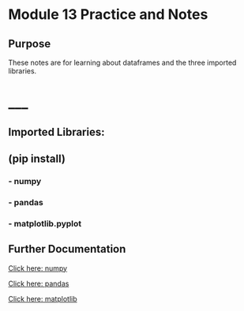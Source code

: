 # Module 13 Practice and Notes
## Purpose
These notes are for learning about dataframes and the three imported libraries.
# ___
## Imported Libraries:
## (pip install)
### - numpy
### - pandas
### - matplotlib.pyplot

## Further Documentation
[Click here: numpy](https://numpy.org/doc/)

[Click here: pandas](https://pandas.pydata.org/docs/)

[Click here: matplotlib](https://matplotlib.org/3.5.3/api/_as_gen/matplotlib.pyplot.html)

